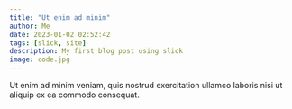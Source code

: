 ```yaml
---
title: "Ut enim ad minim"
author: Me
date: 2023-01-02 02:52:42
tags: [slick, site]
description: My first blog post using slick
image: code.jpg
---
```


Ut enim ad minim veniam, quis nostrud exercitation ullamco laboris nisi ut aliquip ex ea commodo consequat.
